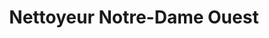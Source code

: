 ---
title: "Nettoyeur Notre-Dame Ouest"
url: /montreal/nettoyeur-notre-dame-ouest/
shop: laundry
---